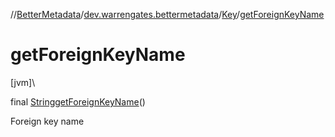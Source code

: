 //[BetterMetadata](../../../index.md)/[dev.warrengates.bettermetadata](../index.md)/[Key](index.md)/[getForeignKeyName](get-foreign-key-name.md)

# getForeignKeyName

[jvm]\

final [String](https://docs.oracle.com/javase/8/docs/api/java/lang/String.html)[getForeignKeyName](get-foreign-key-name.md)()

Foreign key name
